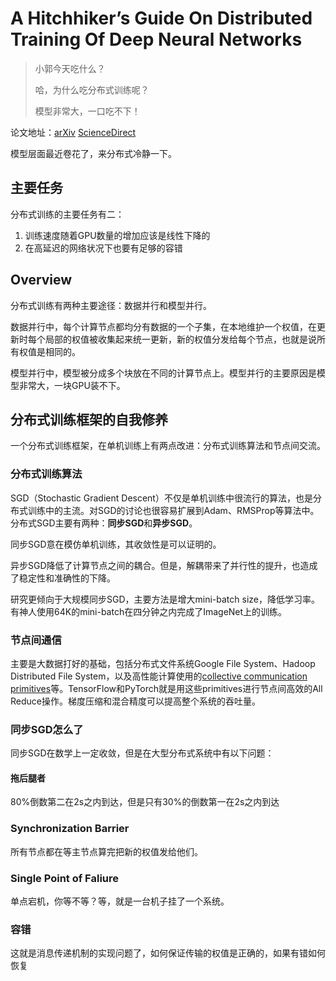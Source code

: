 # A Hitchhiker’s Guide On Distributed Training Of Deep Neural Networks

> 小郭今天吃什么？
>
> 哈，为什么吃分布式训练呢？
>
> 模型非常大，一口吃不下！

论文地址：[arXiv](https://arxiv.org/abs/1810.11787v1) [ScienceDirect](https://www.sciencedirect.com/science/article/pii/S0743731518308712)

模型层面最近卷花了，来分布式冷静一下。

## 主要任务

分布式训练的主要任务有二：

1. 训练速度随着GPU数量的增加应该是线性下降的
2. 在高延迟的网络状况下也要有足够的容错

## Overview

分布式训练有两种主要途径：数据并行和模型并行。

数据并行中，每个计算节点都均分有数据的一个子集，在本地维护一个权值，在更新时每个局部的权值被收集起来统一更新，新的权值分发给每个节点，也就是说所有权值是相同的。

模型并行中，模型被分成多个块放在不同的计算节点上。模型并行的主要原因是模型非常大，一块GPU装不下。

## 分布式训练框架的自我修养

一个分布式训练框架，在单机训练上有两点改进：分布式训练算法和节点间交流。

### 分布式训练算法

SGD（Stochastic Gradient Descent）不仅是单机训练中很流行的算法，也是分布式训练中的主流。对SGD的讨论也很容易扩展到Adam、RMSProp等算法中。分布式SGD主要有两种：**同步SGD**和**异步SGD**。

同步SGD意在模仿单机训练，其收敛性是可以证明的。

异步SGD降低了计算节点之间的耦合。但是，解耦带来了并行性的提升，也造成了稳定性和准确性的下降。

研究更倾向于大规模同步SGD，主要方法是增大mini-batch size，降低学习率。有神人使用64K的mini-batch在四分钟之内完成了ImageNet上的训练。

### 节点间通信

主要是大数据打好的基础，包括分布式文件系统Google File System、Hadoop Distributed File System，以及高性能计算使用的[collective communication primitives](https://journals.sagepub.com/doi/10.1177/1094342005051521)等。TensorFlow和PyTorch就是用这些primitives进行节点间高效的All Reduce操作。梯度压缩和混合精度可以提高整个系统的吞吐量。



### 同步SGD怎么了

同步SGD在数学上一定收敛，但是在大型分布式系统中有以下问题：

#### 拖后腿者

80%倒数第二在2s之内到达，但是只有30%的倒数第一在2s之内到达

### Synchronization Barrier

所有节点都在等主节点算完把新的权值发给他们。

### Single Point of Faliure

单点宕机，你等不等？等，就是一台机子挂了一个系统。

### 容错

这就是消息传递机制的实现问题了，如何保证传输的权值是正确的，如果有错如何恢复

